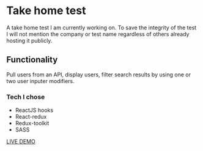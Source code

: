 # Take home test

A take home test I am currently working on. To save the integrity of the test I will not mention the company or test name regardless of others already hosting it publicly.

## Functionality

Pull users from an API, display users, filter search results by using one or two user inputer modifiers.

### Tech I chose

-   ReactJS hooks
-   React-redux
-   Redux-toolkit
-   SASS

[LIVE DEMO](https://626cb65cf0345b28f92c5ca4--thriving-tapioca-b7e41a.netlify.app/)
